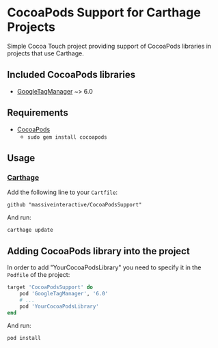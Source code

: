 # CocoaPods Support for Carthage Projects
Simple Cocoa Touch project providing support of CocoaPods libraries in projects that use Carthage.

## Included CocoaPods libraries
* [GoogleTagManager](https://cocoapods.org/pods/GoogleTagManager) ~> 6.0

## Requirements
* [CocoaPods](https://cocoapods.org/)
  * `sudo gem install cocoapods`

## Usage
### [Carthage](https://github.com/Carthage/Carthage)
Add the following line to your `Cartfile`:
```
github "massiveinteractive/CocoaPodsSupport"
```
And run:
```
carthage update
```

## Adding CocoaPods library into the project
In order to add "YourCocoaPodsLibrary" you need to specify it in the `Podfile` of the project:

```ruby
target 'CocoaPodsSupport' do
    pod 'GoogleTagManager', '6.0'
    # ...
    pod 'YourCocoaPodsLibrary'
end
```
And run:
```
pod install
```
